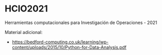 # HCIO2021
Herramientas computacionales para Investigación de Operaciones - 2021

Material adicional:
- https://bedford-computing.co.uk/learning/wp-content/uploads/2015/10/Python-for-Data-Analysis.pdf
